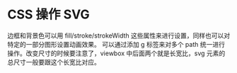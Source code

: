 # CSS 操作 SVG

边框和背景色可以用 fill/stroke/strokeWidth 这些属性来进行设置，同样也可以对特定的一部分图形设置动画效果。 可以通过添加 g 标签来对多个 path 统一进行操作。改变尺寸的时候要注意了，viewbox 中后面两个就是长宽比，svg 元素的总尺寸一般要跟这个长宽比对应。
